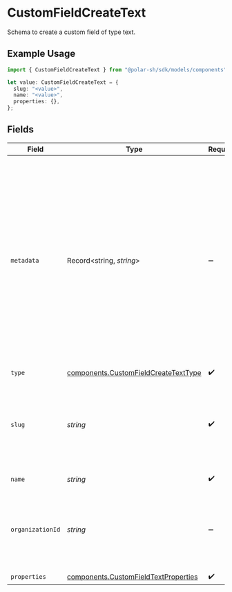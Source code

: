 # CustomFieldCreateText

Schema to create a custom field of type text.

## Example Usage

```typescript
import { CustomFieldCreateText } from "@polar-sh/sdk/models/components";

let value: CustomFieldCreateText = {
  slug: "<value>",
  name: "<value>",
  properties: {},
};
```

## Fields

| Field                                                                                                                                                                                                                                                    | Type                                                                                                                                                                                                                                                     | Required                                                                                                                                                                                                                                                 | Description                                                                                                                                                                                                                                              |
| -------------------------------------------------------------------------------------------------------------------------------------------------------------------------------------------------------------------------------------------------------- | -------------------------------------------------------------------------------------------------------------------------------------------------------------------------------------------------------------------------------------------------------- | -------------------------------------------------------------------------------------------------------------------------------------------------------------------------------------------------------------------------------------------------------- | -------------------------------------------------------------------------------------------------------------------------------------------------------------------------------------------------------------------------------------------------------- |
| `metadata`                                                                                                                                                                                                                                               | Record<string, *string*>                                                                                                                                                                                                                                 | :heavy_minus_sign:                                                                                                                                                                                                                                       | Key-value object allowing you to store additional information.<br/><br/>The key must be a string with a maximum length of **40 characters**.<br/>The value must be a string with a maximum length of **500 characters**.<br/>You can store up to **50 key-value pairs**. |
| `type`                                                                                                                                                                                                                                                   | [components.CustomFieldCreateTextType](../../models/components/customfieldcreatetexttype.md)                                                                                                                                                             | :heavy_check_mark:                                                                                                                                                                                                                                       | N/A                                                                                                                                                                                                                                                      |
| `slug`                                                                                                                                                                                                                                                   | *string*                                                                                                                                                                                                                                                 | :heavy_check_mark:                                                                                                                                                                                                                                       | Identifier of the custom field. It'll be used as key when storing the value. Must be unique across the organization.                                                                                                                                     |
| `name`                                                                                                                                                                                                                                                   | *string*                                                                                                                                                                                                                                                 | :heavy_check_mark:                                                                                                                                                                                                                                       | Name of the custom field.                                                                                                                                                                                                                                |
| `organizationId`                                                                                                                                                                                                                                         | *string*                                                                                                                                                                                                                                                 | :heavy_minus_sign:                                                                                                                                                                                                                                       | The ID of the organization owning the custom field. **Required unless you use an organization token.**                                                                                                                                                   |
| `properties`                                                                                                                                                                                                                                             | [components.CustomFieldTextProperties](../../models/components/customfieldtextproperties.md)                                                                                                                                                             | :heavy_check_mark:                                                                                                                                                                                                                                       | N/A                                                                                                                                                                                                                                                      |